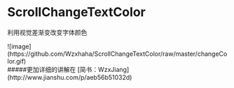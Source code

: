 # ScrollChangeTextColor
利用视觉差渐变改变字体颜色 
<div>
</div>
 ![image](https://github.com/Wzxhaha/ScrollChangeTextColor/raw/master/changeColor.gif)
 <div>
</div>
#####更加详细的讲解在
[简书：WzxJiang](http://www.jianshu.com/p/aeb56b51032d)
